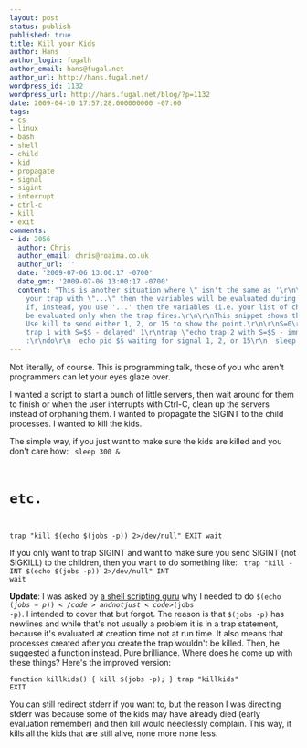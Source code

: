 ```yaml
---
layout: post
status: publish
published: true
title: Kill your Kids
author: Hans
author_login: fugalh
author_email: hans@fugal.net
author_url: http://hans.fugal.net/
wordpress_id: 1132
wordpress_url: http://hans.fugal.net/blog/?p=1132
date: 2009-04-10 17:57:28.000000000 -07:00
tags:
- cs
- linux
- bash
- shell
- child
- kid
- propagate
- signal
- sigint
- interrupt
- ctrl-c
- kill
- exit
comments:
- id: 2056
  author: Chris
  author_email: chris@roaima.co.uk
  author_url: ''
  date: '2009-07-06 13:00:17 -0700'
  date_gmt: '2009-07-06 13:00:17 -0700'
  content: "This is another situation where \" isn't the same as '\r\n\r\nIf you define
    your trap with \"...\" then the variables will be evaluated during the definition.
    If, instead, you use '...' then the variables (i.e. your list of children) will
    be evaluated only when the trap fires.\r\n\r\nThis snippet shows the trivial case.
    Use kill to send either 1, 2, or 15 to show the point.\r\n\r\nS=0\r\ntrap 'echo
    trap 1 with S=$S - delayed' 1\r\ntrap \"echo trap 2 with S=$S - immediate\" 2\r\n\r\nS=1\r\nwhile
    :\r\ndo\r\n  echo pid $$ waiting for signal 1, 2, or 15\r\n  sleep 2\r\n  S=$((S+1))\r\ndone"
---
```

Not literally, of course. This is programming talk, those of you who aren't programmers can let your eyes glaze over.

I wanted a script to start a bunch of little servers, then wait around for them to finish or when the user interrupts with Ctrl-C, clean up the servers instead of orphaning them.  I wanted to propagate the SIGINT to the child processes. I wanted to kill the kids.

The simple way, if you just want to make sure the kids are killed and you don't care how:
<code>
sleep 300 &
# etc.
trap "kill $(echo $(jobs -p)) 2>/dev/null" EXIT
wait</code>

If you only want to trap SIGINT and want to make sure you send SIGINT (not SIGKILL) to the children, then you want to do something like:
<code>
trap "kill -INT $(echo $(jobs -p)) 2>/dev/null" INT
wait</code>

<strong>Update</strong>: I was asked by <a href="http://www.buscaluz.org/">a shell scripting guru</a> why I needed to do <code>$(echo $(jobs -p))</code> and not just <code>$(jobs -p)</code>. I intended to cover that but forgot. The reason is that <code>$(jobs -p)</code> has newlines and while that's not usually a problem it is in a trap statement, because it's evaluated at creation time not at run time. It also means that processes created after you create the trap wouldn't be killed. Then, he suggested a function instead. Pure brilliance. Where does he come up with these things? Here's the improved version:

<code>function killkids() { kill $(jobs -p); }
trap "killkids" EXIT</code>

You can still redirect stderr if you want to, but the reason I was directing stderr was because some of the kids may have already died (early evaluation remember) and then kill would needlessly complain. This way, it kills all the kids that are still alive, none more none less.
